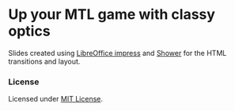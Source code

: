 # Up your MTL game with classy optics

Slides created using [LibreOffice impress](https://www.libreoffice.org/discover/impress/) and [Shower](https://github.com/shower/shower) for the HTML transitions and layout.

### License

Licensed under [MIT License](https://opensource.org/licenses/MIT).
